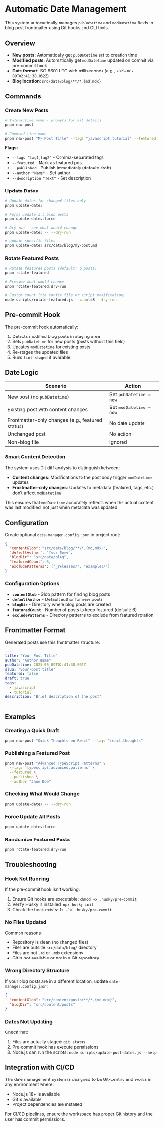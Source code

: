 # Automatic Date Management

This system automatically manages `pubDatetime` and `modDatetime` fields in blog post frontmatter using Git hooks and CLI tools.

## Overview

- **New posts**: Automatically get `pubDatetime` set to creation time
- **Modified posts**: Automatically get `modDatetime` updated on commit via pre-commit hook
- **Date format**: ISO 8601 UTC with milliseconds (e.g., `2025-06-09T02:41:38.032Z`)
- **Blog location**: `src/data/blog/**/*.{md,mdx}`

## Commands

### Create New Posts

```bash
# Interactive mode - prompts for all details
pnpm new-post

# Command line mode
pnpm new-post "My Post Title" --tags "javascript,tutorial" --featured --published --author "Your Name"
```

**Flags:**
- `--tags "tag1,tag2"` - Comma-separated tags
- `--featured` - Mark as featured post
- `--published` - Publish immediately (default: draft)
- `--author "Name"` - Set author
- `--description "Text"` - Set description

### Update Dates

```bash
# Update dates for changed files only
pnpm update-dates

# Force update all blog posts
pnpm update-dates:force

# Dry run - see what would change
pnpm update-dates -- --dry-run

# Update specific files
pnpm update-dates src/data/blog/my-post.md
```

### Rotate Featured Posts

```bash
# Rotate featured posts (default: 6 posts)
pnpm rotate-featured

# Preview what would change
pnpm rotate-featured:dry-run

# Custom count (via config file or script modification)
node scripts/rotate-featured.js --count=8 --dry-run
```

## Pre-commit Hook

The pre-commit hook automatically:
1. Detects modified blog posts in staging area
2. Sets `pubDatetime` for new posts (posts without this field)
3. Updates `modDatetime` for existing posts
4. Re-stages the updated files
5. Runs `lint-staged` if available

## Date Logic

| Scenario | Action |
|----------|--------|
| New post (no `pubDatetime`) | Set `pubDatetime = now` |
| Existing post with content changes | Set `modDatetime = now` |
| Frontmatter-only changes (e.g., featured status) | No date update |
| Unchanged post | No action |
| Non-blog file | Ignored |

### Smart Content Detection

The system uses Git diff analysis to distinguish between:
- **Content changes**: Modifications to the post body trigger `modDatetime` updates
- **Frontmatter-only changes**: Updates to metadata (featured, tags, etc.) don't affect `modDatetime`

This ensures that `modDatetime` accurately reflects when the actual content was last modified, not just when metadata was updated.

## Configuration

Create optional `date-manager.config.json` in project root:

```json
{
  "contentGlob": "src/data/blog/**/*.{md,mdx}",
  "defaultAuthor": "Your Name",
  "blogDir": "src/data/blog",
  "featuredCount": 6,
  "excludePatterns": ["_releases/", "examples/"]
}
```

### Configuration Options

- **`contentGlob`** - Glob pattern for finding blog posts
- **`defaultAuthor`** - Default author for new posts
- **`blogDir`** - Directory where blog posts are created
- **`featuredCount`** - Number of posts to keep featured (default: 6)
- **`excludePatterns`** - Directory patterns to exclude from featured rotation

## Frontmatter Format

Generated posts use this frontmatter structure:

```yaml
---
title: "Your Post Title"
author: "Author Name"
pubDatetime: 2025-06-09T02:41:38.032Z
slug: "your-post-title"
featured: false
draft: true
tags:
  - javascript
  - tutorial
description: "Brief description of the post"
---
```

## Examples

### Creating a Quick Draft
```bash
pnpm new-post "Quick Thoughts on React" --tags "react,thoughts"
```

### Publishing a Featured Post
```bash
pnpm new-post "Advanced TypeScript Patterns" \
  --tags "typescript,advanced,patterns" \
  --featured \
  --published \
  --author "Jane Doe"
```

### Checking What Would Change
```bash
pnpm update-dates -- --dry-run
```

### Force Update All Posts
```bash
pnpm update-dates:force
```

### Randomize Featured Posts
```bash
pnpm rotate-featured:dry-run
```

## Troubleshooting

### Hook Not Running
If the pre-commit hook isn't working:
1. Ensure Git hooks are executable: `chmod +x .husky/pre-commit`
2. Verify Husky is installed: `npx husky init`
3. Check the hook exists: `ls -la .husky/pre-commit`

### No Files Updated
Common reasons:
- Repository is clean (no changed files)
- Files are outside `src/data/blog/` directory
- Files are not `.md` or `.mdx` extensions
- Git is not available or not in a Git repository

### Wrong Directory Structure
If your blog posts are in a different location, update `date-manager.config.json`:

```json
{
  "contentGlob": "src/content/posts/**/*.{md,mdx}",
  "blogDir": "src/content/posts"
}
```

### Dates Not Updating
Check that:
1. Files are actually staged: `git status`
2. Pre-commit hook has execute permissions
3. Node.js can run the scripts: `node scripts/update-post-dates.js --help`

## Integration with CI/CD

The date management system is designed to be Git-centric and works in any environment where:
- Node.js 18+ is available
- Git is available
- Project dependencies are installed

For CI/CD pipelines, ensure the workspace has proper Git history and the user has commit permissions.